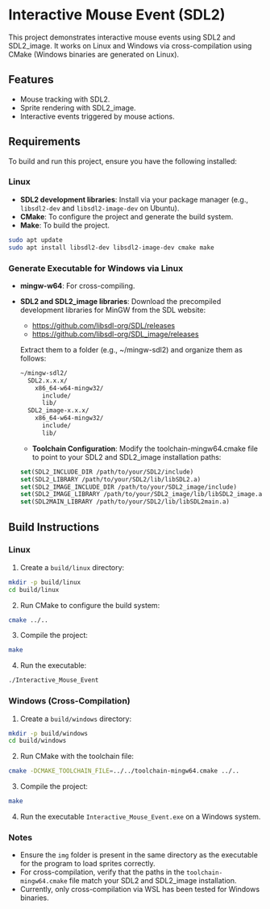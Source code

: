 # Interactive Mouse Event (SDL2)

This project demonstrates interactive mouse events using SDL2 and SDL2_image. It works on Linux and Windows via cross-compilation using CMake (Windows binaries are generated on Linux).

## Features
- Mouse tracking with SDL2.
- Sprite rendering with SDL2_image.
- Interactive events triggered by mouse actions.

## Requirements
To build and run this project, ensure you have the following installed:

### Linux
- **SDL2 development libraries**: Install via your package manager (e.g., `libsdl2-dev` and `libsdl2-image-dev` on Ubuntu).
- **CMake**: To configure the project and generate the build system.
- **Make**: To build the project.

```bash
sudo apt update
sudo apt install libsdl2-dev libsdl2-image-dev cmake make
```

### Generate Executable for Windows via Linux
- **mingw-w64**: For cross-compiling.
- **SDL2 and SDL2_image libraries**: Download the precompiled development libraries for MinGW from the SDL website:
  - https://github.com/libsdl-org/SDL/releases
  - https://github.com/libsdl-org/SDL_image/releases
  
  Extract them to a folder (e.g., ~/mingw-sdl2) and organize them as follows:
  
  ```bash
  ~/mingw-sdl2/
    SDL2.x.x.x/
      x86_64-w64-mingw32/
        include/
        lib/
    SDL2_image-x.x.x/
      x86_64-w64-mingw32/
        include/
        lib/
  ```

  - **Toolchain Configuration**: Modify the toolchain-mingw64.cmake file to point to your SDL2 and SDL2_image installation paths:
  
  ```cmake
  set(SDL2_INCLUDE_DIR /path/to/your/SDL2/include)
  set(SDL2_LIBRARY /path/to/your/SDL2/lib/libSDL2.a)
  set(SDL2_IMAGE_INCLUDE_DIR /path/to/your/SDL2_image/include)
  set(SDL2_IMAGE_LIBRARY /path/to/your/SDL2_image/lib/libSDL2_image.a)
  set(SDL2MAIN_LIBRARY /path/to/your/SDL2/lib/libSDL2main.a)
  ```

## Build Instructions

### Linux
  1. Create a `build/linux` directory:
  
  ```bash
  mkdir -p build/linux
  cd build/linux
  ```

  2. Run CMake to configure the build system:

  ```bash
  cmake ../..
  ```

  3. Compile the project:

  ```bash
  make
  ```

  4. Run the executable:

  ```bash
  ./Interactive_Mouse_Event
  ```

### Windows (Cross-Compilation)
  1. Create a `build/windows` directory:
     
  ```bash
  mkdir -p build/windows
  cd build/windows
  ```

  2. Run CMake with the toolchain file:

  ```bash
  cmake -DCMAKE_TOOLCHAIN_FILE=../../toolchain-mingw64.cmake ../..
  ```

  3. Compile the project:
  ```bash
  make
  ```
  4. Run the executable `Interactive_Mouse_Event.exe` on a Windows system.

### Notes
- Ensure the `img` folder is present in the same directory as the executable for the program to load sprites correctly.
- For cross-compilation, verify that the paths in the `toolchain-mingw64.cmake` file match your SDL2 and SDL2_image installation.
- Currently, only cross-compilation via WSL has been tested for Windows binaries.
